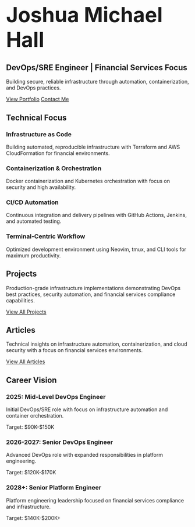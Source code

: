 <div class="hero-section with-divider">
  <div class="hero-content">
    <h1 style="font-size: 3.5rem; margin-bottom: 0.5rem;">Joshua Michael Hall</h1>
    <h2>DevOps/SRE Engineer | Financial Services Focus</h2>
    <p>Building secure, reliable infrastructure through automation, containerization, and DevOps practices.</p>
    <div class="hero-links">
      <a href="/portfolio" class="btn primary-btn">View Portfolio</a>
      <a href="/contact" class="btn secondary-btn">Contact Me</a>
    </div>
  </div>
</div>

<div class="home-section with-divider" id="technical-focus">
  <h2>Technical Focus</h2>
  <div class="tech-focus-grid">
    <div class="tech-focus-item">
      <h3>Infrastructure as Code</h3>
      <p>Building automated, reproducible infrastructure with Terraform and AWS CloudFormation for financial environments.</p>
    </div>
    <div class="tech-focus-item">
      <h3>Containerization & Orchestration</h3>
      <p>Docker containerization and Kubernetes orchestration with focus on security and high availability.</p>
    </div>
    <div class="tech-focus-item">
      <h3>CI/CD Automation</h3>
      <p>Continuous integration and delivery pipelines with GitHub Actions, Jenkins, and automated testing.</p>
    </div>
    <div class="tech-focus-item">
      <h3>Terminal-Centric Workflow</h3>
      <p>Optimized development environment using Neovim, tmux, and CLI tools for maximum productivity.</p>
    </div>
  </div>
</div>

<div class="home-section with-divider" id="projects">
  <h2>Projects</h2>
  <p class="section-description">Production-grade infrastructure implementations demonstrating DevOps best practices, security automation, and financial services compliance capabilities.</p>
  <div id="github-projects"></div>
  <div class="section-link">
    <a href="/portfolio" class="btn outlined-btn">View All Projects</a>
  </div>
</div>

<div class="home-section no-divider" id="articles">
  <h2>Articles</h2>
  <p class="section-description">Technical insights on infrastructure automation, containerization, and cloud security with a focus on financial services environments.</p>
  <div id="devto-articles"></div>
  <div class="section-link">
    <a href="/blog" class="btn outlined-btn">View All Articles</a>
  </div>
</div>

<div class="home-section no-divider" id="career-vision">
  <h2>Career Vision</h2>
  <div class="career-timeline">
    <div class="timeline-item">
      <div class="timeline-marker"></div>
      <div class="timeline-content">
        <h3>2025: Mid-Level DevOps Engineer</h3>
        <p>Initial DevOps/SRE role with focus on infrastructure automation and container orchestration.</p>
        <p class="target">Target: $90K-$150K</p>
      </div>
    </div>
    <div class="timeline-item">
      <div class="timeline-marker"></div>
      <div class="timeline-content">
        <h3>2026-2027: Senior DevOps Engineer</h3>
        <p>Advanced DevOps role with expanded responsibilities in platform engineering.</p>
        <p class="target">Target: $120K-$170K</p>
      </div>
    </div>
    <div class="timeline-item">
      <div class="timeline-marker"></div>
      <div class="timeline-content">
        <h3>2028+: Senior Platform Engineer</h3>
        <p>Platform engineering leadership focused on financial services compliance and infrastructure.</p>
        <p class="target">Target: $140K-$200K+</p>
      </div>
    </div>
  </div>
</div>

<script>
  // Add animation to timeline items
  document.addEventListener('DOMContentLoaded', function() {
    const timelineItems = document.querySelectorAll('.timeline-item');
    
    const observer = new IntersectionObserver((entries) => {
      entries.forEach(entry => {
        if (entry.isIntersecting) {
          entry.target.classList.add('animate');
        }
      });
    }, { threshold: 0.5 });
    
    timelineItems.forEach(item => {
      observer.observe(item);
    });
  });
</script>